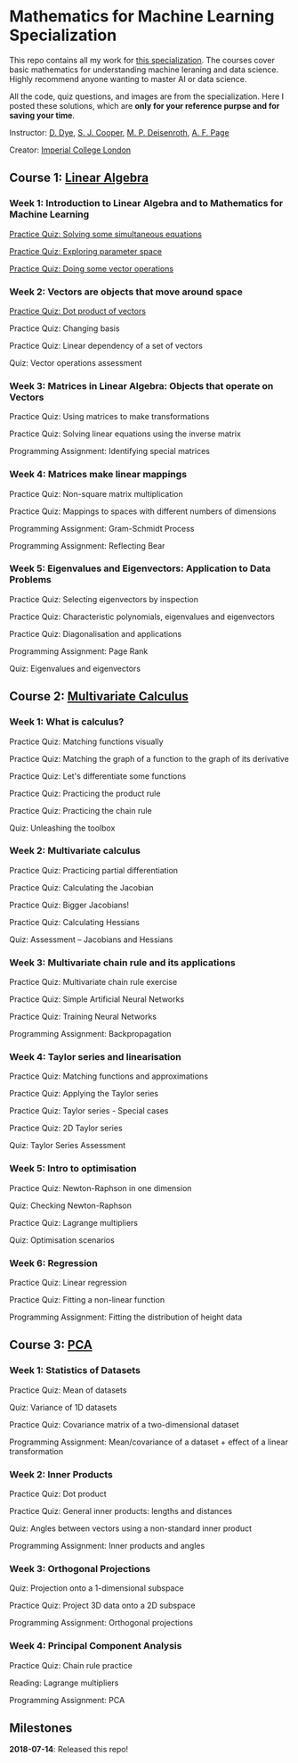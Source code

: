 # Mathematics for Machine Learning Specialization
This repo contains all my work for [this specialization](https://www.coursera.org/specializations/mathematics-machine-learning). The courses cover basic mathematics for understanding machine leraning and data science. Highly recommend anyone wanting to master AI or data science.

All the code, quiz questions, and images are from the specialization. Here I posted these solutions, which are **only for your reference purpse and for saving your time**. 

Instructor: [D. Dye](https://www.imperial.ac.uk/people/david.dye), [S. J. Cooper](https://www.imperial.ac.uk/people/samuel.cooper), [M. P. Deisenroth](http://wp.doc.ic.ac.uk/sml/author/mpd37/), [A. F. Page](https://fourier.space/)

Creator: [Imperial College London](https://www.imperial.ac.uk/)

## Course 1: [Linear Algebra](https://www.coursera.org/learn/linear-algebra-machine-learning)
### Week 1: Introduction to Linear Algebra and to Mathematics for Machine Learning
[Practice Quiz: Solving some simultaneous equations](https://github.com/wynne-d/math-for-machine-learning-coursera/tree/master/Linear%20Algebra/Week%201/Quiz%20-%20Solving%20some%20simultaneous%20equations)

[Practice Quiz: Exploring parameter space](https://github.com/wynne-d/math-for-machine-learning-coursera/tree/master/Linear%20Algebra/Week%201/Quiz%20-%20Exploring%20parameter%20space)

[Practice Quiz: Doing some vector operations](https://github.com/wynne-d/math-for-machine-learning-coursera/tree/master/Linear%20Algebra/Week%201/Quiz%20-%20Doing%20some%20vector%20operations)

### Week 2: Vectors are objects that move around space
[Practice Quiz: Dot product of vectors](https://github.com/wynne-d/math-for-machine-learning-coursera/tree/master/Linear%20Algebra/Week%202/Quiz%20-%20Dot%20product%20of%20vectors)

Practice Quiz: Changing basis

Practice Quiz: Linear dependency of a set of vectors

Quiz: Vector operations assessment
### Week 3: Matrices in Linear Algebra: Objects that operate on Vectors
Practice Quiz: Using matrices to make transformations

Practice Quiz: Solving linear equations using the inverse matrix

Programming Assignment: Identifying special matrices
### Week 4: Matrices make linear mappings
Practice Quiz: Non-square matrix multiplication

Practice Quiz: Mappings to spaces with different numbers of dimensions

Programming Assignment: Gram-Schmidt Process

Programming Assignment: Reflecting Bear
### Week 5: Eigenvalues and Eigenvectors: Application to Data Problems
Practice Quiz: Selecting eigenvectors by inspection

Practice Quiz: Characteristic polynomials, eigenvalues and eigenvectors

Practice Quiz: Diagonalisation and applications

Programming Assignment: Page Rank

Quiz: Eigenvalues and eigenvectors
## Course 2: [Multivariate Calculus](https://www.coursera.org/learn/multivariate-calculus-machine-learning)
### Week 1: What is calculus?
Practice Quiz: Matching functions visually

Practice Quiz: Matching the graph of a function to the graph of its derivative

Practice Quiz: Let's differentiate some functions

Practice Quiz: Practicing the product rule

Practice Quiz: Practicing the chain rule

Quiz: Unleashing the toolbox
### Week 2: Multivariate calculus
Practice Quiz: Practicing partial differentiation

Practice Quiz: Calculating the Jacobian

Practice Quiz: Bigger Jacobians!

Practice Quiz: Calculating Hessians

Quiz: Assessment – Jacobians and Hessians
### Week 3: Multivariate chain rule and its applications
Practice Quiz: Multivariate chain rule exercise

Practice Quiz: Simple Artificial Neural Networks

Practice Quiz: Training Neural Networks

Programming Assignment: Backpropagation
### Week 4: Taylor series and linearisation
Practice Quiz: Matching functions and approximations

Practice Quiz: Applying the Taylor series

Practice Quiz: Taylor series - Special cases

Practice Quiz: 2D Taylor series

Quiz: Taylor Series Assessment
### Week 5: Intro to optimisation
Practice Quiz: Newton-Raphson in one dimension

Quiz: Checking Newton-Raphson

Practice Quiz: Lagrange multipliers

Quiz: Optimisation scenarios
### Week 6: Regression
Practice Quiz: Linear regression

Practice Quiz: Fitting a non-linear function

Programming Assignment: Fitting the distribution of height data
## Course 3: [PCA](https://www.coursera.org/learn/pca-machine-learning)
### Week 1: Statistics of Datasets
Practice Quiz: Mean of datasets

Quiz: Variance of 1D datasets

Practice Quiz: Covariance matrix of a two-dimensional dataset

Programming Assignment: Mean/covariance of a dataset + effect of a linear transformation
### Week 2: Inner Products
Practice Quiz: Dot product

Practice Quiz: General inner products: lengths and distances

Quiz: Angles between vectors using a non-standard inner product

Programming Assignment: Inner products and angles
### Week 3: Orthogonal Projections
Quiz: Projection onto a 1-dimensional subspace

Practice Quiz: Project 3D data onto a 2D subspace

Programming Assignment: Orthogonal projections
### Week 4: Principal Component Analysis
Practice Quiz: Chain rule practice

Reading: Lagrange multipliers

Programming Assignment: PCA
## Milestones
**2018-07-14**: Released this repo!
